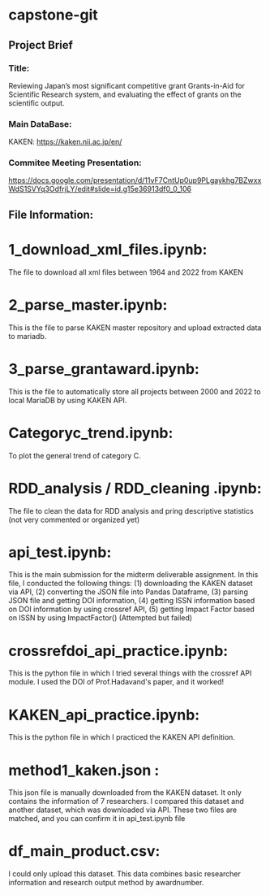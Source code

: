 # capstone-git

## Project Brief

### Title: 
Reviewing Japan’s most significant competitive grant Grants-in-Aid for Scientific Research system, and evaluating the effect of grants on the scientific output.

### Main DataBase: 
KAKEN: https://kaken.nii.ac.jp/en/
 
### Commitee Meeting Presentation: 
https://docs.google.com/presentation/d/11vF7CntUp0up9PLgaykhg7BZwxxWdS1SVYq3OdfrjLY/edit#slide=id.g15e36913df0_0_106

## File Information: 

# 1_download_xml_files.ipynb: 
The file to download all xml files between 1964 and 2022 from KAKEN
# 2_parse_master.ipynb: 
This is the file to parse KAKEN master repository and upload extracted data to mariadb.
# 3_parse_grantaward.ipynb: 
This is the file to automatically store all projects between 2000 and 2022 to local MariaDB by using KAKEN API. 
# Categoryc_trend.ipynb: 
To plot the general trend of category C.
# RDD_analysis / RDD_cleaning .ipynb: 
The file to clean the data for RDD analysis and pring descriptive statistics (not very commented or organized yet)
# api_test.ipynb: 
This is the main submission for the midterm deliverable assignment. In this file, I conducted the following things: (1) downloading the KAKEN dataset via API, (2) converting the JSON file into Pandas Dataframe, (3) parsing JSON file and getting DOI information, (4) getting ISSN information based on DOI information by using crossref API, (5) getting Impact Factor based on ISSN by using ImpactFactor() (Attempted but failed)

# crossrefdoi_api_practice.ipynb: 
This is the python file in which I tried several things with the crossref API module. I used the DOI of Prof.Hadavand's paper, and it worked!
# KAKEN_api_practice.ipynb: 
This is the python file in which I practiced the KAKEN API definition.
# method1_kaken.json : 
This json file is manually downloaded from the KAKEN dataset. It only contains the information of 7 researchers. I compared this dataset and another dataset, which was downloaded via API. These two files are matched, and you can confirm it in api_test.ipynb file
# df_main_product.csv: 
I could only upload this dataset. This data combines basic researcher information and research output method by awardnumber. 
